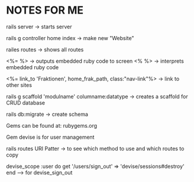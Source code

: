 # NOTES FOR ME
rails server -> starts server

rails g controller home index -> make new "Website"

railes routes -> shows all routes 

<%=  %> -> outputs embedded ruby code to screen
<% %> -> interprets embedded ruby code

<%= link_to 'Fraktionen', home_frak_path, class:"nav-link"%> -> link to other sites

rails g scaffold 'modulname' columname:datatype -> creates a scaffold for CRUD database

rails db:migrate -> create schema

Gems can be found at: rubygems.org

Gem devise is for user management

rails routes URI Patter -> to see which method to use and which routes to copy

devise_scope :user do
    get '/users/sign_out' => 'devise/sessions#destroy'
end
--> for devise_sign_out
